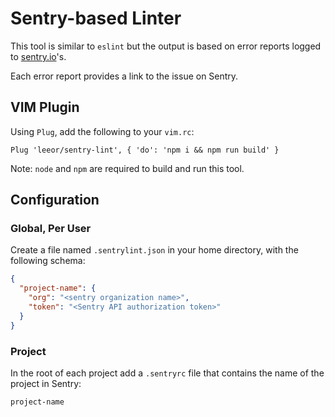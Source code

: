 # Sentry-based Linter

This tool is similar to `eslint` but the output is based on error reports logged to
[sentry.io](https://sentry.io)'s.

Each error report provides a link to the issue on Sentry.

## VIM Plugin

Using `Plug`, add the following to your `vim.rc`:
```vim
Plug 'leeor/sentry-lint', { 'do': 'npm i && npm run build' }
```

Note: `node` and `npm` are required to build and run this tool.

## Configuration

### Global, Per User

Create a file named `.sentrylint.json` in your home directory, with the following schema:

```json
{
  "project-name": {
    "org": "<sentry organization name>",
    "token": "<Sentry API authorization token>"
  }
}
```

### Project

In the root of each project add a `.sentryrc` file that contains the name of the project in Sentry:

```text
project-name
```
